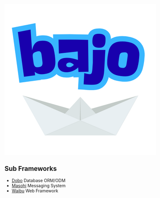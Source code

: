 ![bajo](logo.png)

## Sub Frameworks

- [Dobo](https://ardhi.github.io/dobo) Database ORM/ODM
- [Masohi](https://ardhi.github.io/masohi) Messaging System
- [Waibu](https://ardhi.github.io/waibu) Web Framework
